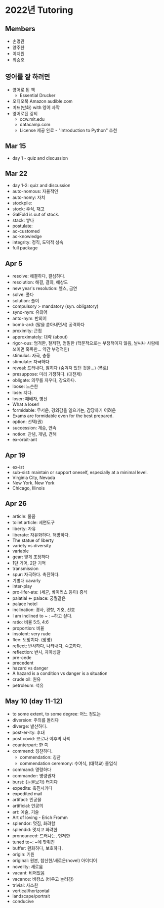 # 2022년 Tutoring

## Members

+ 손명관
+ 양주찬
+ 이지원
+ 최승호

## 영어를 잘 하려면

+ 영어로 된 책
  + Essential Drucker
+ 오디오북 Amazon audible.com
+ 미드(만화) with 영어 자막
+ 영어로된 강의
  + ocw.mit.edu
  + datacamp.com
  + License 제공 완료 - "Introduction to Python" 추천

## Mar 15

+ day 1 - quiz and discussion

## Mar 22 

+ day 1-2: quiz and discussion
+ auto-nomous: 자율적인
+ auto-nomy: 자치
+ stockpile: 
+ stock: 주식, 재고
+ GalFold is out of stock. 
+ stack: 쌓다
+ postulate: 
+ ac-customed
+ ac-knowledge
+ integrity: 정직, 도덕적 성숙
+ full package

## Apr 5

+ resolve: 해결하다, 결심하다.
+ resolution: 해결, 결의, 해상도
+ new year's resolution: 헬스, 금연
+ solve: 풀다
+ solution: 풀이
+ compulsory > mandatory (syn. obligatory)
+ syno-nym: 유의어
+ anto-nym: 반의어
+ bomb-ard: (말을 쏟아내면서) 공격하다
+ proximity: 근접
+ approximately: 대략 (about)
+ rigor-ous: 엄격한, 철저한, 엄밀한 (학문적으로는 부정적이지 않음, 날씨나 사람에 쓰이면 혹독한... 약간 부정적인)
+ stimulus: 자극, 충동
+ stimulate: 자극하다
+ reveal: 드러내다, 밝히다 (숨겨져 있던 것을...) (폭로)
+ presuppose: 미리 가정하다. (대전제)
+ obligate: 의무를 지우다, 강요하다.
+ loose: 느슨한
+ lose: 지다.
+ loser: 패배자, 병신
+ What a loser!
+ formidable: 무서운, 경외감을 일으키는, 감당하기 어려운
+ Exams are formidable even for the best prepared.
+ option: 선택(권)
+ succession: 계승, 연속
+ notion: 관념, 개념, 견해
+ ex-orbit-ant

## Apr 19

+ ex-ist
+ sub-sist: maintain or support oneself, especially at a minimal level.
+ Virginia City, Nevada
+ New York, New York
+ Chicago, Illinois

## Apr 26

+ article: 물품
+ toilet article: 세면도구
+ liberty: 자유
+ liberate: 자유화하다. 해방하다.
+ The statue of liberty
+ variety vs diversity
+ variable
+ gear: 맞게 조정하다
+ 1단 기어, 2단 기억
+ transmission
+ spur: 자극하다. 촉진하다.
+ 기병대 cavarly
+ inter-play
+ pro-lifer-ate: (세균, 바이러스 등이) 증식
+ palatial <- palace: 궁궐같은
+ palace hotel
+ inclination: 경사, 경향, 기호, 선호
+ I am inclined to ~ : ~하고 싶다.
+ ratio: 비율 5:5, 4:6
+ proportion: 비율
+ insolent: very rude
+ flee: 도망치다. (망명)
+ reflect: 반사하다, 나타내다, 숙고하다.
+ reflection: 반사, 자아성찰
+ pre-cede
+ precedent
+ hazard vs danger
+ A hazard is a condition vs danger is a situation
+ crude oil: 원유
+ petroleum: 석유

## May 10 (day 11-12)

+ to some extent, to some degree: 어느 정도는
+ diversion: 주의를 돌리다
+ diverge: 발산하다.
+ post-er-ity: 후대
+ post covid: 코로나 이후의 사회
+ counterpart: 한 쪽
+ commend: 칭찬하다.
    + commendation: 칭찬
    + commendation ceremony: 수여식, (대학교) 졸업식
+ command: 명령하다
+ commander: 명령권자
+ burst: (눈물보가) 터지다
+ expedite: 촉진시키다
+ expedited mail
+ artifact: 인공물
+ artificial: 인공의
+ art: 예술, 기술
+ Art of loving - Erich Fromm
+ splendor: 멋짐, 화려함
+ splendid: 멋지고 화려한
+ pronounced: 드러나는, 현저한
+ tuned to~: ~에 맞춰진
+ buffer: 완화하다, 보호하다.
+ origin: 기원
+ original: 원본, 참신한/새로운(novel) 아이디어
+ novelity: 새로움
+ vacant: 비어있음
+ vacance: 바캉스 (비우고 놀러감)
+ trivial: 사소한
+ vertical/horizontal
+ landscape/portrait
+ conducive



